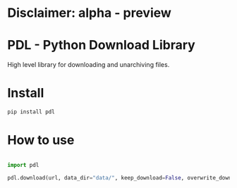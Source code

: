 # Disclaimer: alpha - preview

# PDL - Python Download Library

High level library for downloading and unarchiving files.

# Install

```bash
pip install pdl
```

# How to use

```python

import pdl

pdl.download(url, data_dir="data/", keep_download=False, overwrite_download=False, verbose=False)

```
